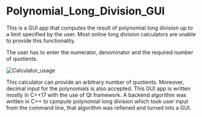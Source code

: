 # Polynomial_Long_Division_GUI
This is a GUI app that computes the result of polynomial long division up to a limit specified by the user. Most online long division calculators are unable to provide this functionality.

The user has to enter the numerator, denominator and the required number of quotients.

![Calculator_usage](https://user-images.githubusercontent.com/92602684/209638433-930a9261-1109-4113-aa55-a38f682b5be0.png)

This calculator can provide an arbitrary number of quotients. Moreover, decimal input for the polynomials is also accepted. This GUI app is written mostly in C++17 with the use of Qt framework. A backend algorithm was written in C++ to cpmpute polynomial long division which took user input from the command line, that algorithm was refiened and turned into a GUI. 

